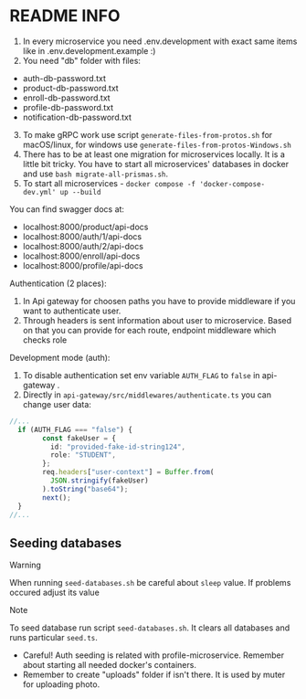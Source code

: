 # README INFO

1. In every microservice you need .env.development with exact same items like in .env.development.example :)
2. You need "db" folder with files:

- auth-db-password.txt
- product-db-password.txt
- enroll-db-password.txt
- profile-db-password.txt
- notification-db-password.txt

3. To make gRPC work use script `generate-files-from-protos.sh` for macOS/linux, for windows use `generate-files-from-protos-Windows.sh`
4. There has to be at least one migration for microservices locally. It is a little bit tricky. You have to start all microservices' databases in docker and use `bash migrate-all-prismas.sh`.
5. To start all microservices - `docker compose -f 'docker-compose-dev.yml' up --build`

You can find swagger docs at:

- localhost:8000/product/api-docs
- localhost:8000/auth/1/api-docs
- localhost:8000/auth/2/api-docs
- localhost:8000/enroll/api-docs
- localhost:8000/profile/api-docs

Authentication (2 places):

1. In Api gateway for choosen paths you have to provide middleware if you want to authenticate user.
2. Through headers is sent information about user to microservice. Based on that you can provide for each route, endpoint middleware which checks role

Development mode (auth):

1. To disable authentication set env variable `AUTH_FLAG` to `false` in api-gateway .
2. Directly in `api-gateway/src/middlewares/authenticate.ts` you can change user data:

```ts
//...
  if (AUTH_FLAG === "false") {
        const fakeUser = {
          id: "provided-fake-id-string124",
          role: "STUDENT",
        };
        req.headers["user-context"] = Buffer.from(
          JSON.stringify(fakeUser)
        ).toString("base64");
        next();
  }
//...
```

## Seeding databases
> [!WARNING]
> When running `seed-databases.sh` be careful about `sleep` value. If problems occured adjust its value

> [!NOTE]
> To seed database run script `seed-databases.sh`. It clears all databases and runs particular `seed.ts`.

- Careful! Auth seeding is related with profile-microservice. Remember about starting all needed docker's containers.
- Remember to create "uploads" folder if isn't there. It is used by muter for uploading photo.
